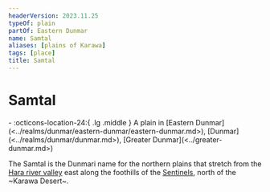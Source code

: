 ```yaml
---
headerVersion: 2023.11.25
typeOf: plain
partOf: Eastern Dunmar
name: Samtal
aliases: [plains of Karawa]
tags: [place]
title: Samtal
---
```

# Samtal
<div class="grid cards ext-narrow-margin ext-one-column" markdown>
-    :octicons-location-24:{ .lg .middle } A plain in [Eastern Dunmar](<../realms/dunmar/eastern-dunmar/eastern-dunmar.md>), [Dunmar](<../realms/dunmar/dunmar.md>), [Greater Dunmar](<../greater-dunmar.md>)  
</div>


The Samtal is the Dunmari name for the northern plains that stretch from the [Hara river valley](<./hara-river-valley.md>) east along the foothills of the [Sentinels](<../../sentinel-range/sentinel-range.md>), north of the ~Karawa Desert~.
